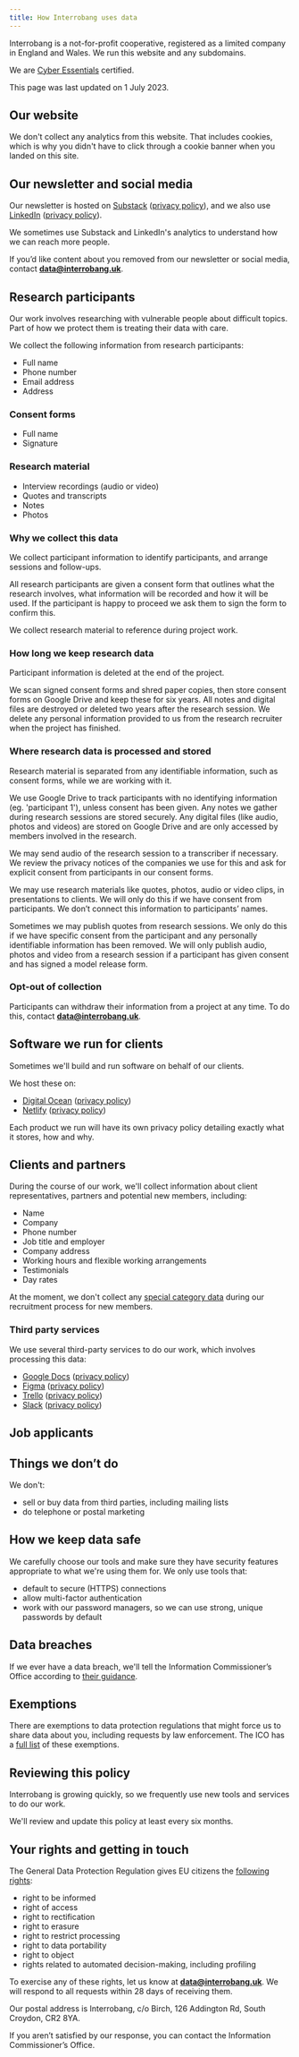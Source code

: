 ```yaml
---
title: How Interrobang uses data
---
```


Interrobang is a not-for-profit cooperative, registered as a limited company in England and Wales. We run this website and any subdomains.

We are [Cyber Essentials](https://iasme.co.uk/cyber-essentials/ncsc-certificate-search/) certified.

This page was last updated on 1 July 2023.

## Our website

We don't collect any analytics from this website. That includes cookies, which is why you didn't have to click through a cookie banner when you landed on this site.

## Our newsletter and social media

Our newsletter is hosted on [Substack](https://substack.com) ([privacy policy](https://substack.com/privacy)), and we also use [LinkedIn](https://www.linkedin.com/legal/privacy-policy) ([privacy policy](https://www.linkedin.com/legal/privacy-policy)).

We sometimes use Substack and LinkedIn's analytics to understand how we can reach more people.

If you’d like content about you removed from our newsletter or social media, contact **data@interrobang.uk**.

## Research participants

Our work involves researching with vulnerable people about difficult topics. Part of how we protect them is treating their data with care.

We collect the following information from research participants:

- Full name
- Phone number
- Email address
- Address

### Consent forms

- Full name
- Signature

### Research material

- Interview recordings (audio or video)
- Quotes and transcripts
- Notes
- Photos

### Why we collect this data

We collect participant information to identify participants, and arrange sessions and follow-ups.

All research participants are given a consent form that outlines what the research involves, what information will be recorded and how it will be used. If the participant is happy to proceed we ask them to sign the form to confirm this.

We collect research material to reference during project work.

### How long we keep research data

Participant information is deleted at the end of the project.

We scan signed consent forms and shred paper copies, then store consent forms on Google Drive and keep these for six years. All notes and digital files are destroyed or deleted two years after the research session. We delete any personal information provided to us from the research recruiter when the project has finished.

### Where research data is processed and stored

Research material is separated from any identifiable information, such as consent forms, while we are working with it.

We use Google Drive to track participants with no identifying information (eg. 'participant 1'), unless consent has been given. Any notes we gather during research sessions are stored securely. Any digital files (like audio, photos and videos) are stored on Google Drive and are only accessed by members involved in the research.

We may send audio of the research session to a transcriber if necessary. We review the privacy notices of the companies we use for this and ask for explicit consent from participants in our consent forms.

We may use research materials like quotes, photos, audio or video clips, in presentations to clients. We will only do this if we have consent from participants. We don’t connect this information to participants’ names.

Sometimes we may publish quotes from research sessions. We only do this if we have specific consent from the participant and any personally identifiable information has been removed. We will only publish audio, photos and video from a research session if a participant has given consent and has signed a model release form.

### Opt-out of collection

Participants can withdraw their information from a project at any time. To do this, contact **data@interrobang.uk**.

## Software we run for clients

Sometimes we'll build and run software on behalf of our clients.

We host these on:

- [Digital Ocean](https://www.digitalocean.com) ([privacy policy](https://www.digitalocean.com/legal/privacy-policy))
- [Netlify](https://www.netlify.com/privacy/) ([privacy policy](https://www.netlify.com/privacy/))

Each product we run will have its own privacy policy detailing exactly what it stores, how and why.

## Clients and partners

During the course of our work, we'll collect information about client representatives, partners and potential new members, including:

- Name
- Company
- Phone number
- Job title and employer
- Company address
- Working hours and flexible working arrangements
- Testimonials
- Day rates

At the moment, we don't collect any [special category data](https://ico.org.uk/for-organisations/uk-gdpr-guidance-and-resources/lawful-basis/a-guide-to-lawful-basis/lawful-basis-for-processing/special-category-data/) during our recruitment process for new members.

### Third party services

We use several third-party services to do our work, which involves processing this data:

- [Google Docs](https://docs.google.com) ([privacy policy](https://support.google.com/docs/answer/10381817?hl=en))
- [Figma](https://www.figma.com) ([privacy policy](https://www.figma.com/privacy/))
- [Trello](https://trello.com) ([privacy policy](https://www.atlassian.com/legal/privacy-policy))
- [Slack](https://slack.com) ([privacy policy](https://slack.com/intl/en-gb/trust/privacy/privacy-policy))

## Job applicants

## Things we don’t do

We don't:

- sell or buy data from third parties, including mailing lists
- do telephone or postal marketing

## How we keep data safe

We carefully choose our tools and make sure they have security features appropriate to what we're using them for. We only use tools that:

- default to secure (HTTPS) connections
- allow multi-factor authentication
- work with our password managers, so we can use strong, unique passwords by default

## Data breaches

If we ever have a data breach, we'll tell the Information Commissioner’s Office according to [their guidance](https://ico.org.uk/for-organisations-2/guide-to-data-protection/guide-to-the-general-data-protection-regulation-gdpr/personal-data-breaches/).

## Exemptions

There are exemptions to data protection regulations that might force us to share data about you, including requests by law enforcement. The ICO has a [full list](https://ico.org.uk/for-organisations/uk-gdpr-guidance-and-resources/exemptions/a-guide-to-the-data-protection-exemptions/) of these exemptions.

## Reviewing this policy

Interrobang is growing quickly, so we frequently use new tools and services to do our work.

We'll review and update this policy at least every six months.

## Your rights and getting in touch

The General Data Protection Regulation gives EU citizens the [following rights](https://ico.org.uk/for-organisations/uk-gdpr-guidance-and-resources/individual-rights/individual-rights/):

- right to be informed
- right of access
- right to rectification
- right to erasure
- right to restrict processing
- right to data portability
- right to object
- rights related to automated decision-making, including profiling

To exercise any of these rights, let us know at **data@interrobang.uk**. We will respond to all requests within 28 days of receiving them.

Our postal address is Interrobang, c/o Birch, 126 Addington Rd, South Croydon, CR2 8YA.

If you aren’t satisfied by our response, you can contact the Information Commissioner’s Office.
